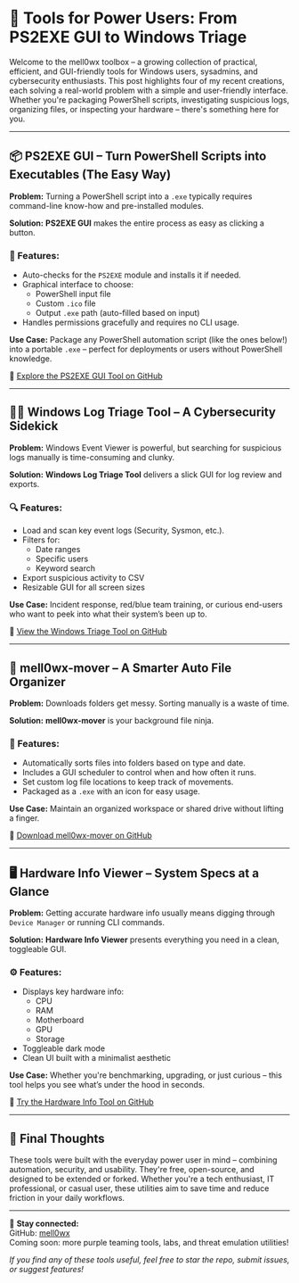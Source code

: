# 🧰 Tools for Power Users: From PS2EXE GUI to Windows Triage

Welcome to the mell0wx toolbox – a growing collection of practical, efficient, and GUI-friendly tools for Windows users, sysadmins, and cybersecurity enthusiasts. This post highlights four of my recent creations, each solving a real-world problem with a simple and user-friendly interface. Whether you're packaging PowerShell scripts, investigating suspicious logs, organizing files, or inspecting your hardware – there's something here for you.

---

## 📦 PS2EXE GUI – Turn PowerShell Scripts into Executables (The Easy Way)

**Problem:** Turning a PowerShell script into a `.exe` typically requires command-line know-how and pre-installed modules.

**Solution:** **PS2EXE GUI** makes the entire process as easy as clicking a button.

### 🔧 Features:
- Auto-checks for the `PS2EXE` module and installs it if needed.
- Graphical interface to choose:
  - PowerShell input file
  - Custom `.ico` file
  - Output `.exe` path (auto-filled based on input)
- Handles permissions gracefully and requires no CLI usage.

**Use Case:** Package any PowerShell automation script (like the ones below!) into a portable `.exe` – perfect for deployments or users without PowerShell knowledge.

📎 [Explore the PS2EXE GUI Tool on GitHub](https://github.com/mell0wx/ps1-execonv)

---

## 🕵️‍♂️ Windows Log Triage Tool – A Cybersecurity Sidekick

**Problem:** Windows Event Viewer is powerful, but searching for suspicious logs manually is time-consuming and clunky.

**Solution:** **Windows Log Triage Tool** delivers a slick GUI for log review and exports.

### 🔍 Features:
- Load and scan key event logs (Security, Sysmon, etc.).
- Filters for:
  - Date ranges
  - Specific users
  - Keyword search
- Export suspicious activity to CSV
- Resizable GUI for all screen sizes

**Use Case:** Incident response, red/blue team training, or curious end-users who want to peek into what their system’s been up to.

📎 [View the Windows Triage Tool on GitHub](https://github.com/mell0wx/windows-log-triage)

---

## 📁 mell0wx-mover – A Smarter Auto File Organizer

**Problem:** Downloads folders get messy. Sorting manually is a waste of time.

**Solution:** **mell0wx-mover** is your background file ninja.

### 🧠 Features:
- Automatically sorts files into folders based on type and date.
- Includes a GUI scheduler to control when and how often it runs.
- Set custom log file locations to keep track of movements.
- Packaged as a `.exe` with an icon for easy usage.

**Use Case:** Maintain an organized workspace or shared drive without lifting a finger.

📎 [Download mell0wx-mover on GitHub](https://github.com/mell0wx/mell0wx-mover)

---

## 🖥️ Hardware Info Viewer – System Specs at a Glance

**Problem:** Getting accurate hardware info usually means digging through `Device Manager` or running CLI commands.

**Solution:** **Hardware Info Viewer** presents everything you need in a clean, toggleable GUI.

### ⚙️ Features:
- Displays key hardware info:
  - CPU
  - RAM
  - Motherboard
  - GPU
  - Storage
- Toggleable dark mode
- Clean UI built with a minimalist aesthetic

**Use Case:** Whether you're benchmarking, upgrading, or just curious – this tool helps you see what’s under the hood in seconds.

📎 [Try the Hardware Info Tool on GitHub](https://github.com/mell0wx/HWMonx)

---

## 💬 Final Thoughts

These tools were built with the everyday power user in mind – combining automation, security, and usability. They're free, open-source, and designed to be extended or forked. Whether you're a tech enthusiast, IT professional, or casual user, these utilities aim to save time and reduce friction in your daily workflows.

---

🔗 **Stay connected:**  
GitHub: [mell0wx](https://github.com/mell0wx)  
Coming soon: more purple teaming tools, labs, and threat emulation utilities!

*If you find any of these tools useful, feel free to star the repo, submit issues, or suggest features!*
